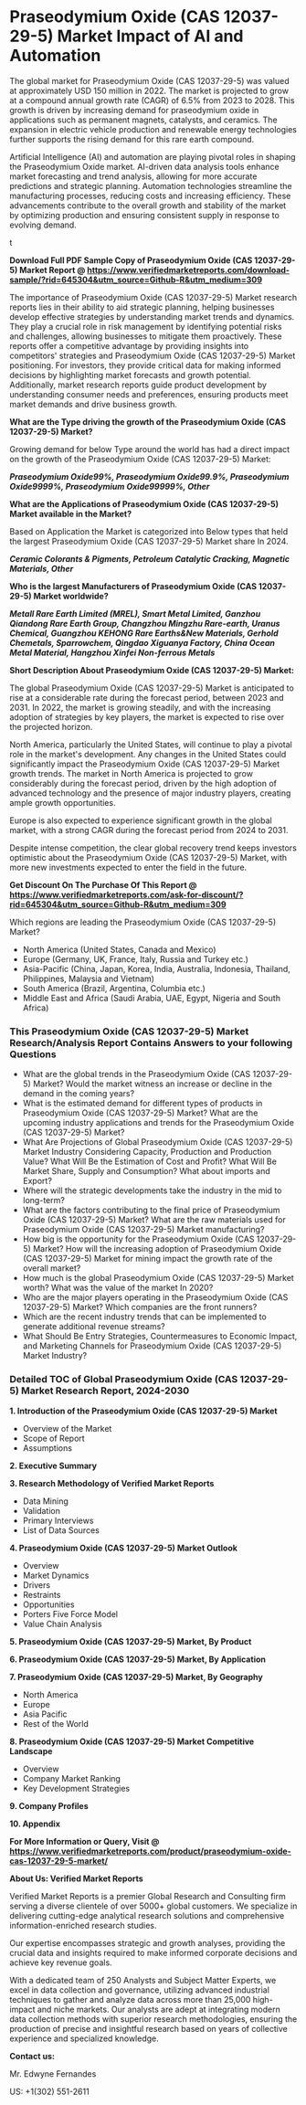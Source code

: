 <meta name="title" content="Global Praseodymium Oxide (CAS 12037-29-5) Market Impact of AI and Automation"><meta name="description" content="The global market for Praseodymium Oxide (CAS 12037-29-5) was valued at approximately USD 150 million in 2022. The market is projected to grow at a compound annual gro"><meta name="title" content="Praseodymium Oxide (CAS 12037-29-5) Market Size, Share, Scope, Trends, Growth, Opportunities, Analysis, Forecast"><h1>Praseodymium Oxide (CAS 12037-29-5) Market Impact of AI and Automation</h1><p>The global market for Praseodymium Oxide (CAS 12037-29-5) was valued at approximately USD 150 million in 2022. The market is projected to grow at a compound annual growth rate (CAGR) of 6.5% from 2023 to 2028. This growth is driven by increasing demand for praseodymium oxide in applications such as permanent magnets, catalysts, and ceramics. The expansion in electric vehicle production and renewable energy technologies further supports the rising demand for this rare earth compound.</p><p>Artificial Intelligence (AI) and automation are playing pivotal roles in shaping the Praseodymium Oxide market. AI-driven data analysis tools enhance market forecasting and trend analysis, allowing for more accurate predictions and strategic planning. Automation technologies streamline the manufacturing processes, reducing costs and increasing efficiency. These advancements contribute to the overall growth and stability of the market by optimizing production and ensuring consistent supply in response to evolving demand.</p>t</p><p id="" class=""><strong>Download Full PDF Sample Copy of Praseodymium Oxide (CAS 12037-29-5) Market Report @ <a href="https://www.verifiedmarketreports.com/download-sample/?rid=645304&utm_source=Github-R&utm_medium=309" target="_blank">https://www.verifiedmarketreports.com/download-sample/?rid=645304&utm_source=Github-R&utm_medium=309</a></strong></p><p>The importance of&nbsp;Praseodymium Oxide (CAS 12037-29-5) Market research reports lies in their ability to aid strategic planning, helping businesses develop effective strategies by understanding market trends and dynamics. They play a crucial role in risk management by identifying potential risks and challenges, allowing businesses to mitigate them proactively. These reports offer a competitive advantage by providing insights into competitors' strategies and Praseodymium Oxide (CAS 12037-29-5) Market positioning. For investors, they provide critical data for making informed decisions by highlighting market forecasts and growth potential. Additionally, market research reports guide product development by understanding consumer needs and preferences, ensuring products meet market demands and drive business growth.</p><p><strong>What are the&nbsp;Type driving the growth of the Praseodymium Oxide (CAS 12037-29-5) Market?</strong></p><p id="" class="">Growing demand for below Type around the world has had a direct impact on the growth of the Praseodymium Oxide (CAS 12037-29-5) Market:</p><em><strong>Praseodymium Oxide99%, Praseodymium Oxide99.9%, Praseodymium Oxide9999%, Praseodymium Oxide99999%, Other</strong></em></p><strong>What are the&nbsp;Applications&nbsp;of Praseodymium Oxide (CAS 12037-29-5) Market available in the Market?</strong></p><p id="" class="">Based on Application the Market is categorized into Below types that held the largest Praseodymium Oxide (CAS 12037-29-5) Market share In 2024.</p><em><strong>Ceramic Colorants & Pigments, Petroleum Catalytic Cracking, Magnetic Materials, Other</strong></em></p><strong>Who is the largest Manufacturers of Praseodymium Oxide (CAS 12037-29-5) Market worldwide?</strong></p><p><em><strong>Metall Rare Earth Limited (MREL), Smart Metal Limited, Ganzhou Qiandong Rare Earth Group, Changzhou Mingzhu Rare-earth, Uranus Chemical, Guangzhou KEHONG Rare Earths&New Materials, Gerhold Chemetals, Sparrowchem, Qingdao Xiguanya Factory, China Ocean Metal Material, Hangzhou Xinfei Non-ferrous Metals</strong></em></p><p id="" class=""><strong>Short Description About Praseodymium Oxide (CAS 12037-29-5) Market:</strong></p><p>The global Praseodymium Oxide (CAS 12037-29-5) Market is anticipated to rise at a considerable rate during the forecast period, between 2023 and 2031. In 2022, the market is growing steadily, and with the increasing adoption of strategies by key players, the market is expected to rise over the projected horizon.</p><p>North America, particularly the United States, will continue to play a pivotal role in the market's development. Any changes in the United States could significantly impact the Praseodymium Oxide (CAS 12037-29-5) Market growth trends. The market in North America is projected to grow considerably during the forecast period, driven by the high adoption of advanced technology and the presence of major industry players, creating ample growth opportunities.</p><p>Europe is also expected to experience significant growth in the global market, with a strong CAGR during the forecast period from 2024 to 2031.</p><p>Despite intense competition, the clear global recovery trend keeps investors optimistic about the Praseodymium Oxide (CAS 12037-29-5) Market, with more new investments expected to enter the field in the future.</p><p id="" class=""><strong>Get Discount On The Purchase Of This Report @ <a href="https://www.verifiedmarketreports.com/ask-for-discount/?rid=645304&utm_source=Github-R&utm_medium=309" target="_blank">https://www.verifiedmarketreports.com/ask-for-discount/?rid=645304&utm_source=Github-R&utm_medium=309</a></strong></p>Which regions are leading the Praseodymium Oxide (CAS 12037-29-5) Market?</p><ul><li>North America (United States, Canada and Mexico)</li><li>Europe (Germany, UK, France, Italy, Russia and Turkey etc.)</li><li>Asia-Pacific (China, Japan, Korea, India, Australia, Indonesia, Thailand, Philippines, Malaysia and Vietnam)</li><li>South America (Brazil, Argentina, Columbia etc.)</li><li>Middle East and Africa (Saudi Arabia, UAE, Egypt, Nigeria and South Africa)</li></ul><h3 id="" class="">This Praseodymium Oxide (CAS 12037-29-5) Market Research/Analysis Report Contains Answers to your following Questions</h3><ul><li>What are the global trends in the Praseodymium Oxide (CAS 12037-29-5) Market? Would the market witness an increase or decline in the demand in the coming years?</li><li>What is the estimated demand for different types of products in Praseodymium Oxide (CAS 12037-29-5) Market? What are the upcoming industry applications and trends for the Praseodymium Oxide (CAS 12037-29-5) Market?</li><li>What Are Projections of Global Praseodymium Oxide (CAS 12037-29-5) Market Industry Considering Capacity, Production and Production Value? What Will Be the Estimation of Cost and Profit? What Will Be Market Share, Supply and Consumption? What about imports and Export?</li><li>Where will the strategic developments take the industry in the mid to long-term?</li><li>What are the factors contributing to the final price of Praseodymium Oxide (CAS 12037-29-5) Market? What are the raw materials used for Praseodymium Oxide (CAS 12037-29-5) Market manufacturing?</li><li>How big is the opportunity for the Praseodymium Oxide (CAS 12037-29-5) Market? How will the increasing adoption of Praseodymium Oxide (CAS 12037-29-5) Market for mining impact the growth rate of the overall market?</li><li>How much is the global Praseodymium Oxide (CAS 12037-29-5) Market worth? What was the value of the market In 2020?</li><li>Who are the major players operating in the Praseodymium Oxide (CAS 12037-29-5) Market? Which companies are the front runners?</li><li>Which are the recent industry trends that can be implemented to generate additional revenue streams?</li><li>What Should Be Entry Strategies, Countermeasures to Economic Impact, and Marketing Channels for Praseodymium Oxide (CAS 12037-29-5) Market Industry?</li></ul><h3 id="" class="">Detailed TOC of Global Praseodymium Oxide (CAS 12037-29-5) Market Research Report, 2024-2030</h3><p id="" class=""><strong>1. Introduction of the Praseodymium Oxide (CAS 12037-29-5) Market</strong></p><ul><li>Overview of the Market</li><li>Scope of Report</li><li>Assumptions</li></ul><p id="" class=""><strong>2. Executive Summary</strong></p><p id="" class=""><strong>3. Research Methodology of Verified Market Reports</strong></p><ul><li>Data Mining</li><li>Validation</li><li>Primary Interviews</li><li>List of Data Sources</li></ul><p id="" class=""><strong>4. Praseodymium Oxide (CAS 12037-29-5) Market Outlook</strong></p><ul><li>Overview</li><li>Market Dynamics</li><li>Drivers</li><li>Restraints</li><li>Opportunities</li><li>Porters Five Force Model</li><li>Value Chain Analysis</li></ul><p id="" class=""><strong>5. Praseodymium Oxide (CAS 12037-29-5) Market, By Product</strong></p><p id="" class=""><strong>6. Praseodymium Oxide (CAS 12037-29-5) Market, By Application</strong></p><p id="" class=""><strong>7. Praseodymium Oxide (CAS 12037-29-5) Market, By Geography</strong></p><ul><li>North America</li><li>Europe</li><li>Asia Pacific</li><li>Rest of the World</li></ul><p id="" class=""><strong>8. Praseodymium Oxide (CAS 12037-29-5) Market Competitive Landscape</strong></p><ul><li>Overview</li><li>Company Market Ranking</li><li>Key Development Strategies</li></ul><p id="" class=""><strong>9. Company Profiles</strong></p><p id="" class=""><strong>10. Appendix</strong></p><p id="" class=""><strong>For More Information or Query, Visit @ <a href="https://www.verifiedmarketreports.com/product/praseodymium-oxide-cas-12037-29-5-market/" target="_blank">https://www.verifiedmarketreports.com/product/praseodymium-oxide-cas-12037-29-5-market/</a></strong></p><p id="" class=""><strong>About Us: Verified Market Reports</strong></p><p id="" class="">Verified Market Reports is a premier Global Research and Consulting firm serving a diverse clientele of over 5000+ global customers. We specialize in delivering cutting-edge analytical research solutions and comprehensive information-enriched research studies.</p><p id="" class="">Our expertise encompasses strategic and growth analyses, providing the crucial data and insights required to make informed corporate decisions and achieve key revenue goals.</p><p id="" class="">With a dedicated team of 250 Analysts and Subject Matter Experts, we excel in data collection and governance, utilizing advanced industrial techniques to gather and analyze data across more than 25,000 high-impact and niche markets. Our analysts are adept at integrating modern data collection methods with superior research methodologies, ensuring the production of precise and insightful research based on years of collective experience and specialized knowledge.</p><p id="" class=""><strong>Contact us:</strong></p><p id="" class="">Mr. Edwyne Fernandes</p><p id="" class="">US: +1(302) 551-2611</p>